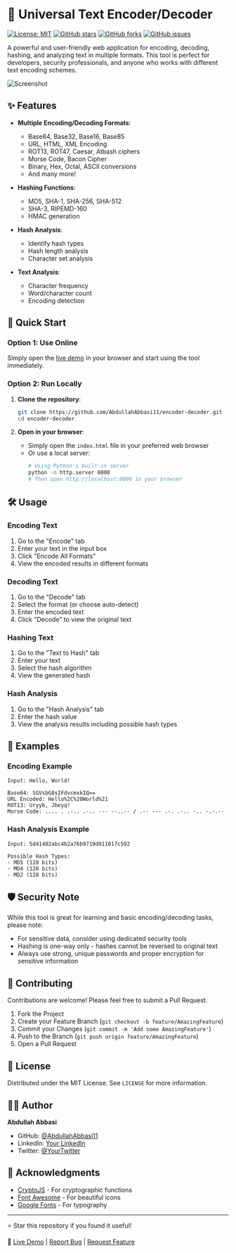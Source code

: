 # 🔐 Universal Text Encoder/Decoder

[![License: MIT](https://img.shields.io/badge/License-MIT-yellow.svg)](https://opensource.org/licenses/MIT)
[![GitHub stars](https://img.shields.io/github/stars/AbdullahAbbasi11/encoder-decoder?style=social)](https://github.com/AbdullahAbbasi11/encoder-decoder/stargazers)
[![GitHub forks](https://img.shields.io/github/forks/AbdullahAbbasi11/encoder-decoder?style=social)](https://github.com/AbdullahAbbasi11/encoder-decoder/network/members)
[![GitHub issues](https://img.shields.io/github/issues/AbdullahAbbasi11/encoder-decoder)](https://github.com/AbdullahAbbasi11/encoder-decoder/issues)

A powerful and user-friendly web application for encoding, decoding, hashing, and analyzing text in multiple formats. This tool is perfect for developers, security professionals, and anyone who works with different text encoding schemes.

![Screenshot](https://via.placeholder.com/800x500.png?text=Universal+Text+Encoder+Decoder+Screenshot)

## ✨ Features

- **Multiple Encoding/Decoding Formats**:
  - Base64, Base32, Base16, Base85
  - URL, HTML, XML Encoding
  - ROT13, ROT47, Caesar, Atbash ciphers
  - Morse Code, Bacon Cipher
  - Binary, Hex, Octal, ASCII conversions
  - And many more!

- **Hashing Functions**:
  - MD5, SHA-1, SHA-256, SHA-512
  - SHA-3, RIPEMD-160
  - HMAC generation

- **Hash Analysis**:
  - Identify hash types
  - Hash length analysis
  - Character set analysis

- **Text Analysis**:
  - Character frequency
  - Word/character count
  - Encoding detection

## 🚀 Quick Start

### Option 1: Use Online
Simply open the [live demo](https://abdullahabbasi11.github.io/encoder-decoder/) in your browser and start using the tool immediately.

### Option 2: Run Locally
1. **Clone the repository**:
   ```bash
   git clone https://github.com/AbdullahAbbasi11/encoder-decoder.git
   cd encoder-decoder
   ```

2. **Open in your browser**:
   - Simply open the `index.html` file in your preferred web browser
   - Or use a local server:
     ```bash
     # Using Python's built-in server
     python -m http.server 8000
     # Then open http://localhost:8000 in your browser
     ```

## 🛠️ Usage

### Encoding Text
1. Go to the "Encode" tab
2. Enter your text in the input box
3. Click "Encode All Formats"
4. View the encoded results in different formats

### Decoding Text
1. Go to the "Decode" tab
2. Select the format (or choose auto-detect)
3. Enter the encoded text
4. Click "Decode" to view the original text

### Hashing Text
1. Go to the "Text to Hash" tab
2. Enter your text
3. Select the hash algorithm
4. View the generated hash

### Hash Analysis
1. Go to the "Hash Analysis" tab
2. Enter the hash value
3. View the analysis results including possible hash types

## 📝 Examples

### Encoding Example
```
Input: Hello, World!

Base64: SGVsbG8sIFdvcmxkIQ==
URL Encoded: Hello%2C%20World%21
ROT13: Uryyb, Jbeyq!
Morse Code: .... . .-.. .-.. --- --..-- / .-- --- .-. .-.. -.. -.-.--
```

### Hash Analysis Example
```
Input: 5d41402abc4b2a76b9719d911017c592

Possible Hash Types:
- MD5 (128 bits)
- MD4 (128 bits)
- MD2 (128 bits)
```

## 🛡️ Security Note

While this tool is great for learning and basic encoding/decoding tasks, please note:
- For sensitive data, consider using dedicated security tools
- Hashing is one-way only - hashes cannot be reversed to original text
- Always use strong, unique passwords and proper encryption for sensitive information

## 🤝 Contributing

Contributions are welcome! Please feel free to submit a Pull Request.

1. Fork the Project
2. Create your Feature Branch (`git checkout -b feature/AmazingFeature`)
3. Commit your Changes (`git commit -m 'Add some AmazingFeature'`)
4. Push to the Branch (`git push origin feature/AmazingFeature`)
5. Open a Pull Request

## 📄 License

Distributed under the MIT License. See `LICENSE` for more information.

## 👨‍💻 Author

**Abdullah Abbasi**

- GitHub: [@AbdullahAbbasi11](https://github.com/AbdullahAbbasi11)
- LinkedIn: [Your LinkedIn](https://linkedin.com/in/yourusername)
- Twitter: [@YourTwitter](https://twitter.com/yourusername)

## 🙏 Acknowledgments

- [CryptoJS](https://github.com/brix/crypto-js) - For cryptographic functions
- [Font Awesome](https://fontawesome.com/) - For beautiful icons
- [Google Fonts](https://fonts.google.com/) - For typography

---

⭐ Star this repository if you found it useful!

🔗 [Live Demo](https://abdullahabbasi11.github.io/encoder-decoder/) | [Report Bug](https://github.com/AbdullahAbbasi11/encoder-decoder/issues) | [Request Feature](https://github.com/AbdullahAbbasi11/encoder-decoder/issues)
